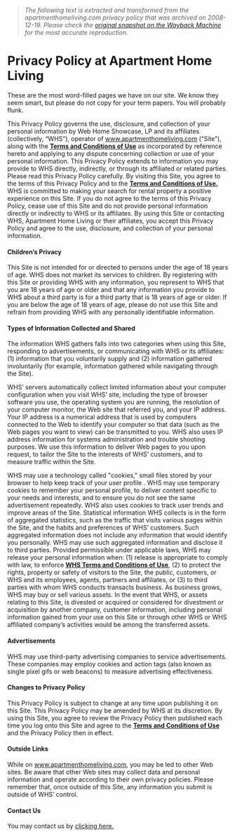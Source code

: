 > *The following text is extracted and transformed from the apartmenthomeliving.com privacy policy that was archived on 2008-12-19. Please check the [original snapshot on the Wayback Machine](https://web.archive.org/web/20081219165911id_/http%3A//www.apartmenthomeliving.com/info/privacypolicy.aspx) for the most accurate reproduction.*

# Privacy Policy at Apartment Home Living

These are the most word-filled pages we have on our site. We know they seem smart, but please do not copy for your term papers. You will probably flunk. 

This Privacy Policy governs the use, disclosure, and collection of your personal information by Web Home Showcase, LP and its affiliates (collectively, “WHS”), operator of www.apartmenthomeliving.com (“Site”), along with the [**Terms and Conditions of Use**](https://web.archive.org/info/terms.aspx) as incorporated by reference hereto and applying to any dispute concerning collection or use of your personal information. This Privacy Policy extends to information you may provide to WHS directly, indirectly, or through its affiliated or related parties. Please read this Privacy Policy carefully. By visiting this Site, you agree to the terms of this Privacy Policy and to the [**Terms and Conditions of Use.**](https://web.archive.org/info/terms.aspx) WHS is committed to making your search for rental property a positive experience on this Site. If you do not agree to the terms of this Privacy Policy, cease use of this Site and do not provide personal information directly or indirectly to WHS or its affiliates. By using this Site or contacting WHS, Apartment Home Living or their affiliates, you accept this Privacy Policy and agree to the use, disclosure, and collection of your personal information.

#### Children’s Privacy

This Site is not intended for or directed to persons under the age of 18 years of age. WHS does not market its services to children. By registering with this Site or providing WHS with any information, you represent to WHS that you are 18 years of age or older and that any information you provide to WHS about a third party is for a third party that is 18 years of age or older. If you are below the age of 18 years of age, please do not use this Site and refrain from providing WHS with any personally identifiable information.

#### Types of Information Collected and Shared

The information WHS gathers falls into two categories when using this Site, responding to advertisements, or communicating with WHS or its affiliates: (1) information that you voluntarily supply and (2) information gathered involuntarily (for example, information gathered while navigating through the Site).

WHS’ servers automatically collect limited information about your computer configuration when you visit WHS’ site, including the type of browser software you use, the operating system you are running, the resolution of your computer monitor, the Web site that referred you, and your IP address. Your IP address is a numerical address that is used by computers connected to the Web to identify your computer so that data (such as the Web pages you want to view) can be transmitted to you. WHS also uses IP address information for systems administration and trouble shooting purposes. We use this information to deliver Web pages to you upon request, to tailor the Site to the interests of WHS’ customers, and to measure traffic within the Site.

WHS may use a technology called "cookies," small files stored by your browser to help keep track of your user profile . WHS may use temporary cookies to remember your personal profile, to deliver content specific to your needs and interests, and to ensure you do not see the same advertisement repeatedly. WHS also uses cookies to track user trends and improve areas of the Site. Statistical information WHS collects is in the form of aggregated statistics, such as the traffic that visits various pages within the Site, and the habits and preferences of WHS’ customers. Such aggregated information does not include any information that would identify you personally. WHS may use such aggregated information and disclose it to third parties. Provided permissible under applicable laws, WHS may release your personal information when: (1) release is appropriate to comply with law, to enforce [**WHS Terms and Conditions of Use**](https://web.archive.org/info/terms.aspx), (2) to protect the rights, property or safety of visitors to the Site, the public, customers, or WHS and its employees, agents, partners and affiliates, or (3) to third parties with whom WHS conducts transacts business. As business grows, WHS may buy or sell various assets. In the event that WHS, or assets relating to this Site, is divested or acquired or considered for divestment or acquisition by another company, customer information, including personal information gained from your use on this Site or through other WHS or WHS affiliated company’s activities would be among the transferred assets. 

#### Advertisements

WHS may use third-party advertising companies to service advertisements. These companies may employ cookies and action tags (also known as single pixel gifs or web beacons) to measure advertising effectiveness.

#### Changes to Privacy Policy

This Privacy Policy is subject to change at any time upon publishing it on this Site. This Privacy Policy may be amended by WHS at its discretion. By using this Site, you agree to review the Privacy Policy then published each time you log onto this Site and agree to the [**Terms and Conditions of Use**](https://web.archive.org/info/terms.aspx) and the Privacy Policy then in effect.

#### Outside Links

While on www.apartmenthomeliving.com, you may be led to other Web sites. Be aware that other Web sites may collect data and personal information and operate according to their own privacy policies. Please remember that, once outside of this Site, any information you submit is outside of WHS’ control.

#### Contact Us

You may contact us by [clicking here.](https://web.archive.org/info/contactus.aspx)

